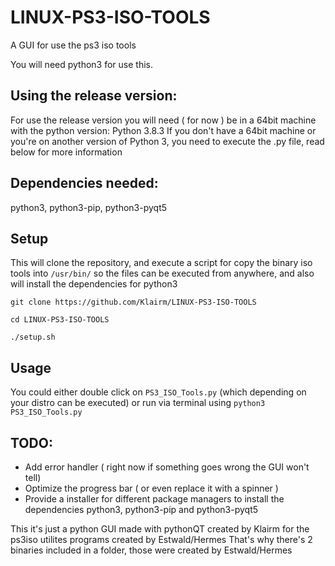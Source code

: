 # LINUX-PS3-ISO-TOOLS
A GUI for use the ps3 iso tools 

You will need python3 for use this.

## Using the release version:
For use the release version you will need ( for now ) be in a 64bit machine with the python version: Python 3.8.3
If you don't have a 64bit machine or you're on another version of Python 3, you need to execute the .py file, read below for more information

## Dependencies needed:
python3, python3-pip, python3-pyqt5

## Setup
This will clone the repository, and execute a script for copy the binary iso tools into `/usr/bin/` so the files can be executed from anywhere, and also will install the dependencies for python3
```
git clone https://github.com/Klairm/LINUX-PS3-ISO-TOOLS

cd LINUX-PS3-ISO-TOOLS

./setup.sh

```
## Usage
You could either double click on `PS3_ISO_Tools.py` (which depending on your distro can be executed) or run via terminal using `python3 PS3_ISO_Tools.py`


## TODO:
- Add error handler ( right now if something goes wrong the GUI won't tell)
- Optimize the progress bar ( or even replace it with a spinner ) 
- Provide a installer for different package managers to install the dependencies python3, python3-pip and python3-pyqt5


This it's just a python GUI made with pythonQT created by Klairm for the ps3iso utilites programs created by Estwald/Hermes
That's why there's 2 binaries included in a folder, those were created  by Estwald/Hermes
